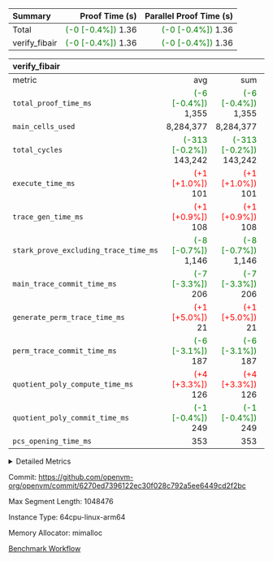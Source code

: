 | Summary | Proof Time (s) | Parallel Proof Time (s) |
|:---|---:|---:|
| Total | <span style='color: green'>(-0 [-0.4%])</span> 1.36 | <span style='color: green'>(-0 [-0.4%])</span> 1.36 |
| verify_fibair | <span style='color: green'>(-0 [-0.4%])</span> 1.36 | <span style='color: green'>(-0 [-0.4%])</span> 1.36 |


| verify_fibair |||||
|:---|---:|---:|---:|---:|
|metric|avg|sum|max|min|
| `total_proof_time_ms ` | <span style='color: green'>(-6 [-0.4%])</span> 1,355 | <span style='color: green'>(-6 [-0.4%])</span> 1,355 | <span style='color: green'>(-6 [-0.4%])</span> 1,355 | <span style='color: green'>(-6 [-0.4%])</span> 1,355 |
| `main_cells_used     ` |  8,284,377 |  8,284,377 |  8,284,377 |  8,284,377 |
| `total_cycles        ` | <span style='color: green'>(-313 [-0.2%])</span> 143,242 | <span style='color: green'>(-313 [-0.2%])</span> 143,242 | <span style='color: green'>(-313 [-0.2%])</span> 143,242 | <span style='color: green'>(-313 [-0.2%])</span> 143,242 |
| `execute_time_ms     ` | <span style='color: red'>(+1 [+1.0%])</span> 101 | <span style='color: red'>(+1 [+1.0%])</span> 101 | <span style='color: red'>(+1 [+1.0%])</span> 101 | <span style='color: red'>(+1 [+1.0%])</span> 101 |
| `trace_gen_time_ms   ` | <span style='color: red'>(+1 [+0.9%])</span> 108 | <span style='color: red'>(+1 [+0.9%])</span> 108 | <span style='color: red'>(+1 [+0.9%])</span> 108 | <span style='color: red'>(+1 [+0.9%])</span> 108 |
| `stark_prove_excluding_trace_time_ms` | <span style='color: green'>(-8 [-0.7%])</span> 1,146 | <span style='color: green'>(-8 [-0.7%])</span> 1,146 | <span style='color: green'>(-8 [-0.7%])</span> 1,146 | <span style='color: green'>(-8 [-0.7%])</span> 1,146 |
| `main_trace_commit_time_ms` | <span style='color: green'>(-7 [-3.3%])</span> 206 | <span style='color: green'>(-7 [-3.3%])</span> 206 | <span style='color: green'>(-7 [-3.3%])</span> 206 | <span style='color: green'>(-7 [-3.3%])</span> 206 |
| `generate_perm_trace_time_ms` | <span style='color: red'>(+1 [+5.0%])</span> 21 | <span style='color: red'>(+1 [+5.0%])</span> 21 | <span style='color: red'>(+1 [+5.0%])</span> 21 | <span style='color: red'>(+1 [+5.0%])</span> 21 |
| `perm_trace_commit_time_ms` | <span style='color: green'>(-6 [-3.1%])</span> 187 | <span style='color: green'>(-6 [-3.1%])</span> 187 | <span style='color: green'>(-6 [-3.1%])</span> 187 | <span style='color: green'>(-6 [-3.1%])</span> 187 |
| `quotient_poly_compute_time_ms` | <span style='color: red'>(+4 [+3.3%])</span> 126 | <span style='color: red'>(+4 [+3.3%])</span> 126 | <span style='color: red'>(+4 [+3.3%])</span> 126 | <span style='color: red'>(+4 [+3.3%])</span> 126 |
| `quotient_poly_commit_time_ms` | <span style='color: green'>(-1 [-0.4%])</span> 249 | <span style='color: green'>(-1 [-0.4%])</span> 249 | <span style='color: green'>(-1 [-0.4%])</span> 249 | <span style='color: green'>(-1 [-0.4%])</span> 249 |
| `pcs_opening_time_ms ` |  353 |  353 |  353 |  353 |



<details>
<summary>Detailed Metrics</summary>

|  | verify_program_compile_ms | total_cells | stark_prove_excluding_trace_time_ms | quotient_poly_compute_time_ms | quotient_poly_commit_time_ms | perm_trace_commit_time_ms | pcs_opening_time_ms | main_trace_commit_time_ms |
| --- | --- | --- | --- | --- | --- | --- | --- |
|  | 5 | 65,536 | 65 | 2 | 13 | 0 | 35 | 13 | 

| air_name | rows | quotient_deg | main_cols | interactions | constraints | cells |
| --- | --- | --- | --- | --- | --- | --- |
| AccessAdapterAir<2> |  | 4 |  | 5 | 11 |  | 
| AccessAdapterAir<4> |  | 4 |  | 5 | 11 |  | 
| AccessAdapterAir<8> |  | 4 |  | 5 | 11 |  | 
| FibonacciAir | 32,768 | 1 | 2 |  | 5 | 65,536 | 
| FriReducedOpeningAir |  | 4 |  | 39 | 60 |  | 
| NativePoseidon2Air<BabyBearParameters>, 1> |  | 4 |  | 136 | 530 |  | 
| PhantomAir |  | 4 |  | 3 | 4 |  | 
| ProgramAir |  | 1 |  | 1 | 4 |  | 
| VariableRangeCheckerAir |  | 1 |  | 1 | 4 |  | 
| VmAirWrapper<AluNativeAdapterAir, FieldArithmeticCoreAir> |  | 4 |  | 15 | 23 |  | 
| VmAirWrapper<BranchNativeAdapterAir, BranchEqualCoreAir<1> |  | 4 |  | 11 | 22 |  | 
| VmAirWrapper<JalNativeAdapterAir, JalCoreAir> |  | 4 |  | 7 | 6 |  | 
| VmAirWrapper<NativeAdapterAir<2, 0>, PublicValuesCoreAir> |  | 4 |  | 11 | 22 |  | 
| VmAirWrapper<NativeLoadStoreAdapterAir<1>, NativeLoadStoreCoreAir<1> |  | 4 |  | 15 | 16 |  | 
| VmAirWrapper<NativeLoadStoreAdapterAir<4>, NativeLoadStoreCoreAir<4> |  | 4 |  | 15 | 16 |  | 
| VmAirWrapper<NativeVectorizedAdapterAir<4>, FieldExtensionCoreAir> |  | 4 |  | 15 | 23 |  | 
| VmConnectorAir |  | 4 |  | 3 | 8 |  | 
| VolatileBoundaryAir |  | 4 |  | 4 | 16 |  | 

| group | trace_gen_time_ms | total_proof_time_ms | total_cycles | total_cells | stark_prove_excluding_trace_time_ms | quotient_poly_compute_time_ms | quotient_poly_commit_time_ms | perm_trace_commit_time_ms | pcs_opening_time_ms | main_trace_commit_time_ms | main_cells_used | generate_perm_trace_time_ms | execute_time_ms |
| --- | --- | --- | --- | --- | --- | --- | --- | --- | --- | --- | --- | --- | --- |
| verify_fibair | 108 | 1,355 | 143,242 | 23,616,152 | 1,146 | 126 | 249 | 187 | 353 | 206 | 8,284,377 | 21 | 101 | 

| group | air_name | rows | prep_cols | perm_cols | main_cols | cells |
| --- | --- | --- | --- | --- | --- | --- |
| verify_fibair | AccessAdapterAir<2> | 32,768 |  | 12 | 11 | 753,664 | 
| verify_fibair | AccessAdapterAir<4> | 16,384 |  | 12 | 13 | 409,600 | 
| verify_fibair | AccessAdapterAir<8> | 128 |  | 12 | 17 | 3,712 | 
| verify_fibair | FriReducedOpeningAir | 1,024 |  | 44 | 27 | 72,704 | 
| verify_fibair | NativePoseidon2Air<BabyBearParameters>, 1> | 16,384 |  | 160 | 399 | 9,158,656 | 
| verify_fibair | PhantomAir | 4,096 |  | 8 | 6 | 57,344 | 
| verify_fibair | ProgramAir | 8,192 |  | 8 | 10 | 147,456 | 
| verify_fibair | VariableRangeCheckerAir | 262,144 | 2 | 8 | 1 | 2,359,296 | 
| verify_fibair | VmAirWrapper<AluNativeAdapterAir, FieldArithmeticCoreAir> | 131,072 |  | 20 | 29 | 6,422,528 | 
| verify_fibair | VmAirWrapper<BranchNativeAdapterAir, BranchEqualCoreAir<1> | 16,384 |  | 16 | 23 | 638,976 | 
| verify_fibair | VmAirWrapper<JalNativeAdapterAir, JalCoreAir> | 4,096 |  | 12 | 9 | 86,016 | 
| verify_fibair | VmAirWrapper<NativeLoadStoreAdapterAir<1>, NativeLoadStoreCoreAir<1> | 32,768 |  | 24 | 22 | 1,507,328 | 
| verify_fibair | VmAirWrapper<NativeLoadStoreAdapterAir<4>, NativeLoadStoreCoreAir<4> | 16,384 |  | 24 | 31 | 901,120 | 
| verify_fibair | VmAirWrapper<NativeVectorizedAdapterAir<4>, FieldExtensionCoreAir> | 8,192 |  | 20 | 38 | 475,136 | 
| verify_fibair | VmConnectorAir | 2 | 1 | 8 | 4 | 24 | 
| verify_fibair | VolatileBoundaryAir | 32,768 |  | 8 | 11 | 622,592 | 

</details>


Commit: https://github.com/openvm-org/openvm/commit/6270ed7396122ec30f028c792a5ee6449cd2f2bc

Max Segment Length: 1048476

Instance Type: 64cpu-linux-arm64

Memory Allocator: mimalloc

[Benchmark Workflow](https://github.com/openvm-org/openvm/actions/runs/13232944579)
